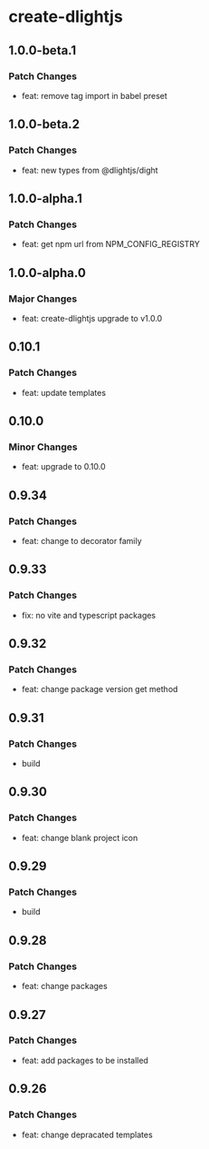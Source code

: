 # create-dlightjs

## 1.0.0-beta.1

### Patch Changes

- feat: remove tag import in babel preset

## 1.0.0-beta.2

### Patch Changes

- feat: new types from @dlightjs/dight

## 1.0.0-alpha.1

### Patch Changes

- feat: get npm url from NPM_CONFIG_REGISTRY

## 1.0.0-alpha.0

### Major Changes

- feat: create-dlightjs upgrade to v1.0.0

## 0.10.1

### Patch Changes

- feat: update templates

## 0.10.0

### Minor Changes

- feat: upgrade to 0.10.0

## 0.9.34

### Patch Changes

- feat: change to decorator family

## 0.9.33

### Patch Changes

- fix: no vite and typescript packages

## 0.9.32

### Patch Changes

- feat: change package version get method

## 0.9.31

### Patch Changes

- build

## 0.9.30

### Patch Changes

- feat: change blank project icon

## 0.9.29

### Patch Changes

- build

## 0.9.28

### Patch Changes

- feat: change packages

## 0.9.27

### Patch Changes

- feat: add packages to be installed

## 0.9.26

### Patch Changes

- feat: change depracated templates
